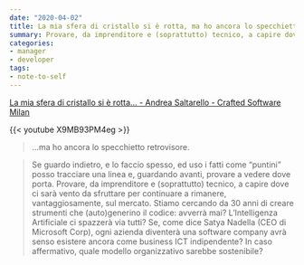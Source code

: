 ```yaml
---
date: "2020-04-02"
title: La mia sfera di cristallo si è rotta, ma ho ancora lo specchietto retrovisore
summary: Provare, da imprenditore e (soprattutto) tecnico, a capire dove ci sarà vento da sfruttare per continuare a rimanere, vantaggiosamente, sul mercato.
categories:
- manager
- developer
tags:
- note-to-self
---
```


[La mia sfera di cristallo si è rotta... - Andrea Saltarello - Crafted Software Milan](https://www.youtube.com/watch?v=X9MB93PM4eg)

{{< youtube X9MB93PM4eg >}}

> ...ma ho ancora lo specchietto retrovisore.

> Se guardo indietro, e lo faccio spesso, ed uso i fatti come “puntini” posso tracciare una linea e, guardando avanti, provare a vedere dove porta. Provare, da imprenditore e (soprattutto) tecnico, a capire dove ci sarà vento da sfruttare per continuare a rimanere, vantaggiosamente, sul mercato. Stiamo cercando da 30 anni di creare strumenti che (auto)generino il codice: avverrà mai? L’Intelligenza Artificiale ci spazzerà via tutti? Se, come dice Satya Nadella (CEO di Microsoft Corp), ogni azienda diventerà una software company avrà senso esistere ancora come business ICT indipendente? In caso affermativo, quale modello organizzativo sarebbe sostenibile?


